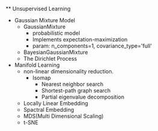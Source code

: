 ** Unsupervised Learning
* Gaussian Mixture Model
  * GaussianMixture 
    * probabilistic model
    * Implements expectation-maximization 
    * param: n_components=1, covariance_type='full' 
  * BayesianGaussianMixture
  * The Dirichlet Process
* Manifold Learning
  * non-linear dimensionality reduction.
    * Isomap
      * Nearest neighbor search
      * Shortest-path graph search
      * Partial eigenvalue decomposition
  * Locally Linear Embedding
  * Spactral Embedding
  * MDS(Multi Dimensional Scaling)
  * t-SNE
  
